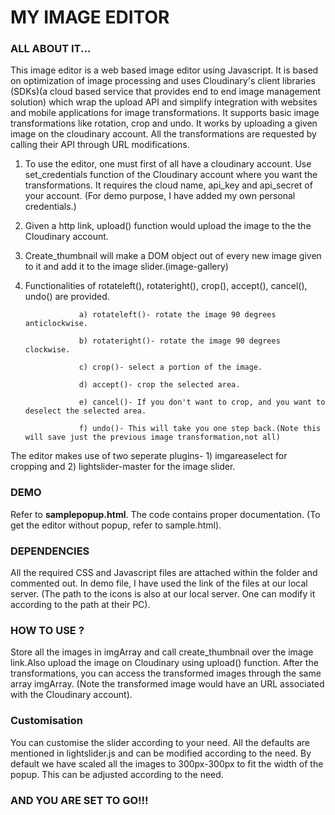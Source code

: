  

# MY IMAGE EDITOR



### ALL ABOUT IT...
This image editor is a web based image editor using Javascript. It is based on optimization of image processing and uses Cloudinary's client libraries (SDKs)(a cloud based service that provides end to end image management solution) which wrap the upload API and simplify integration with websites and mobile applications for image transformations. It supports basic image transformations like rotation, crop and undo. It works by uploading a given image on the cloudinary account. All the transformations are requested by calling their API through URL modifications. 

1) To use the editor, one must first of all have a cloudinary account. Use set_credentials function of the Cloudinary account where you want the transformations. It requires the cloud name, api_key and api_secret of your account. (For demo purpose, I have added my own personal credentials.)

2) Given a http link, upload() function would upload the image to the the Cloudinary account.

3) Create_thumbnail will make a DOM object out of every new image given to it and add it to the image slider.(image-gallery)

4) Functionalities of rotateleft(), rotateright(), crop(), accept(), cancel(), undo() are provided.

                   a) rotateleft()- rotate the image 90 degrees anticlockwise.
                   
                   b) rotateright()- rotate the image 90 degrees clockwise.
                   
                   c) crop()- select a portion of the image.
                   
                   d) accept()- crop the selected area.
                   
                   e) cancel()- If you don't want to crop, and you want to deselect the selected area.
                   
                   f) undo()- This will take you one step back.(Note this will save just the previous image transformation,not all)
                   
The editor makes use of two seperate plugins- 1) imgareaselect for cropping and 2) lightslider-master for the image slider. 

### DEMO
Refer to **samplepopup.html**. The code contains proper documentation. (To get the editor without popup, refer to sample.html).

### DEPENDENCIES
All the required CSS and Javascript files are attached within the folder and commented out. In demo file, I have used the link of the files at our local server. (The path to the icons is also at our local server. One can modify it according to the path at their PC).

### HOW TO USE ?
Store all the images in imgArray and call create_thumbnail over the image link.Also upload the image on Cloudinary using upload() function. After the transformations, you can access the transformed images through the same array imgArray. (Note the transformed image would have an URL associated with the Cloudinary account).

### Customisation
You can customise the slider according to your need. All the defaults are mentioned in lightslider.js and can be modified according to the need. 
By default we have scaled all the images to 300px-300px to fit the width of the popup. This can be adjusted according to the need.


### AND YOU ARE SET TO GO!!! 
